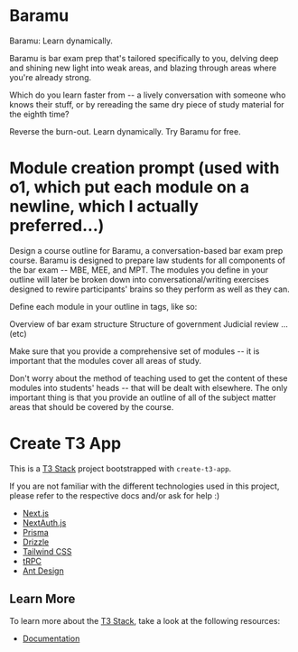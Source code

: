 # Baramu

Baramu: Learn dynamically.

Baramu is bar exam prep that's tailored specifically to you, delving deep and shining new light into weak areas, and blazing through areas where you're already strong.

Which do you learn faster from -- a lively conversation with someone who knows their stuff, or by rereading the same dry piece of study material for the eighth time?

Reverse the burn-out. Learn dynamically. Try Baramu for free.

# Module creation prompt (used with o1, which put each module on a newline, which I actually preferred...)

Design a course outline for Baramu, a conversation-based bar exam prep course. Baramu is designed to prepare law students for all components of the bar exam -- MBE, MEE, and MPT. The modules you define in your outline will later be broken down into conversational/writing exercises designed to rewire participants' brains so they perform as well as they can.

Define each module in your outline in <module> tags, like so:

<module>Overview of bar exam structure</module>
<module>Structure of government</module>
<module>Judicial review</module>
...(etc)

Make sure that you provide a comprehensive set of modules -- it is important that the modules cover all areas of study.

Don't worry about the method of teaching used to get the content of these modules into students' heads -- that will be dealt with elsewhere. The only important thing is that you provide an outline of all of the subject matter areas that should be covered by the course.

# Create T3 App

This is a [T3 Stack](https://create.t3.gg/) project bootstrapped with `create-t3-app`.

If you are not familiar with the different technologies used in this project, please refer to the respective docs and/or ask for help :)

- [Next.js](https://nextjs.org)
- [NextAuth.js](https://next-auth.js.org)
- [Prisma](https://prisma.io)
- [Drizzle](https://orm.drizzle.team)
- [Tailwind CSS](https://tailwindcss.com)
- [tRPC](https://trpc.io)
- [Ant Design](https://ant.design/)

## Learn More

To learn more about the [T3 Stack](https://create.t3.gg/), take a look at the following resources:

- [Documentation](https://create.t3.gg/)
